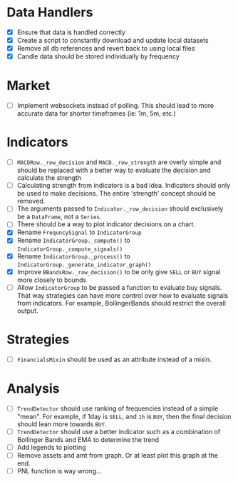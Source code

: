 # Data Handlers

- [X] Ensure that data is handled correctly
- [X] Create a script to constantly download and update local datasets
- [X] Remove all db references and revert back to using local files
- [X] Candle data should be stored individually by frequency

# Market

- [ ] Implement websockets instead of polling. This should lead to more accurate data for shorter timeframes (ie: 1m, 5m, etc.)

# Indicators

- [ ] `MACDRow._row_decision` and `MACD._row_strength` are overly simple and should be replaced with a better way to evaluate the decision and calculate the strength
- [ ] Calculating strength from indicators is a bad idea. Indicators should only be used to make decisions. The entire 'strength' concept should be removed.
- [ ] The arguments passed to `Indicator._row_decision` should exclusively be a `DataFrame`, not a `Series`.
- [ ] There should be a way to plot indicator decisions on a chart.
- [X] Rename `FrequncySignal` to `IndicatorGroup`
- [X] Rename `IndicatorGroup._compute()` to `IndicatorGroup._compute_signals()`
- [X] Rename `IndicatorGroup._process()` to `IndicatorGroup._generate_indicator_graph()`
- [X] Improve `BBandsRow._row_decision()` to be only give `SELL` or `BUY` signal more closely to bounds
- [ ] Allow `IndicatorGroup` to be passed a function to evaluate buy signals. That way strategies can have more control over how to evaluate signals from indicators. For example, BollingerBands should restrict the overall output.

# Strategies

- [ ] `FinancialsMixin` should be used as an attribute instead of a mixin.

# Analysis

- [ ] `TrendDetector` should use ranking of frequencies instead of a simple "mean". For example, if 1day is `SELL`, and `1h` is `BUY`, then the final decision should lean more towards `BUY`.
- [ ] `TrendDetector` should use a better indicator such as a combination of Bollinger Bands and EMA to determine the trend
- [ ] Add legends to plotting
- [ ] Remove assets and amt from graph. Or at least plot this graph at the end.
- [ ] PNL function is way wrong...

